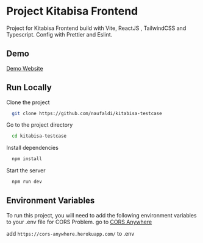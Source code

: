 # Project Kitabisa Frontend

Project for Kitabisa Frontend build with Vite, ReactJS , TailwindCSS and Typescript. Config with Prettier and Eslint.

## Demo

[Demo Website](kita-bisa.vercel.app)

## Run Locally

Clone the project

```bash
  git clone https://github.com/naufaldi/kitabisa-testcase
```

Go to the project directory

```bash
  cd kitabisa-testcase
```

Install dependencies

```bash
  npm install
```

Start the server

```bash
  npm run dev
```

## Environment Variables

To run this project, you will need to add the following environment variables to your .env file for CORS Problem.
go to [CORS Anywhere](https://cors-anywhere.herokuapp.com/)

add `https://cors-anywhere.herokuapp.com/` to .env
